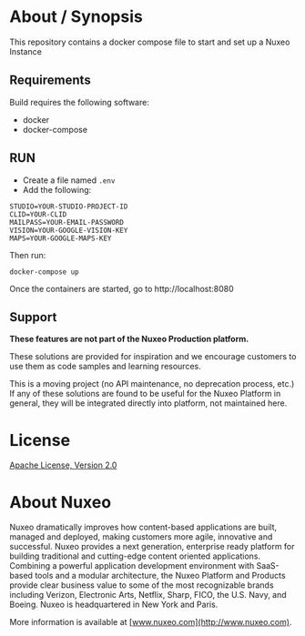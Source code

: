 # About / Synopsis
This repository contains a docker compose file to start and set up a Nuxeo Instance

## Requirements
Build requires the following software:
- docker
- docker-compose

## RUN

* Create a file named `.env`
* Add the following:

```
STUDIO=YOUR-STUDIO-PROJECT-ID
CLID=YOUR-CLID
MAILPASS=YOUR-EMAIL-PASSWORD
VISION=YOUR-GOOGLE-VISION-KEY
MAPS=YOUR-GOOGLE-MAPS-KEY
```

Then run:

```
docker-compose up
```

Once the containers are started, go to http://localhost:8080

## Support

**These features are not part of the Nuxeo Production platform.**

These solutions are provided for inspiration and we encourage customers to use them as code samples and learning resources.

This is a moving project (no API maintenance, no deprecation process, etc.) If any of these solutions are found to be useful for the Nuxeo Platform in general, they will be integrated directly into platform, not maintained here.

# License
[Apache License, Version 2.0](http://www.apache.org/licenses/LICENSE-2.0.html)

# About Nuxeo

Nuxeo dramatically improves how content-based applications are built, managed and deployed, making customers more agile, innovative and successful. Nuxeo provides a next generation, enterprise ready platform for building traditional and cutting-edge content oriented applications. Combining a powerful application development environment with SaaS-based tools and a modular architecture, the Nuxeo Platform and Products provide clear business value to some of the most recognizable brands including Verizon, Electronic Arts, Netflix, Sharp, FICO, the U.S. Navy, and Boeing. Nuxeo is headquartered in New York and Paris.

More information is available at [www.nuxeo.com](http://www.nuxeo.com).
